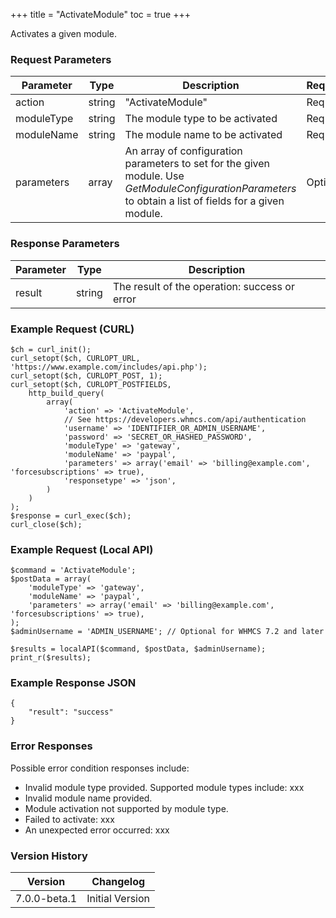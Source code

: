 +++
title = "ActivateModule"
toc = true
+++

Activates a given module.

### Request Parameters

| Parameter | Type | Description | Required |
| --------- | ---- | ----------- | -------- |
| action | string | "ActivateModule" | Required |
| moduleType | string | The module type to be activated | Required |
| moduleName | string | The module name to be activated | Required |
| parameters | array | An array of configuration parameters to set for the given module. Use *GetModuleConfigurationParameters* to obtain a list of fields for a given module. | Optional |

### Response Parameters

| Parameter | Type | Description |
| --------- | ---- | ----------- |
| result | string | The result of the operation: success or error |


### Example Request (CURL)

```
$ch = curl_init();
curl_setopt($ch, CURLOPT_URL, 'https://www.example.com/includes/api.php');
curl_setopt($ch, CURLOPT_POST, 1);
curl_setopt($ch, CURLOPT_POSTFIELDS,
    http_build_query(
        array(
            'action' => 'ActivateModule',
            // See https://developers.whmcs.com/api/authentication
            'username' => 'IDENTIFIER_OR_ADMIN_USERNAME',
            'password' => 'SECRET_OR_HASHED_PASSWORD',
            'moduleType' => 'gateway',
            'moduleName' => 'paypal',
            'parameters' => array('email' => 'billing@example.com', 'forcesubscriptions' => true),
            'responsetype' => 'json',
        )
    )
);
$response = curl_exec($ch);
curl_close($ch);
```


### Example Request (Local API)

```
$command = 'ActivateModule';
$postData = array(
    'moduleType' => 'gateway',
    'moduleName' => 'paypal',
    'parameters' => array('email' => 'billing@example.com', 'forcesubscriptions' => true),
);
$adminUsername = 'ADMIN_USERNAME'; // Optional for WHMCS 7.2 and later

$results = localAPI($command, $postData, $adminUsername);
print_r($results);
```


### Example Response JSON

```
{
    "result": "success"
}
```


### Error Responses

Possible error condition responses include:

* Invalid module type provided. Supported module types include: xxx
* Invalid module name provided.
* Module activation not supported by module type.
* Failed to activate: xxx
* An unexpected error occurred: xxx


### Version History

| Version | Changelog |
| ------- | --------- |
| 7.0.0-beta.1 | Initial Version |

